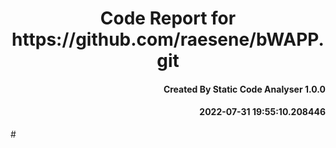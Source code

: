 <h1 align="center"> Code Report for https://github.com/raesene/bWAPP.git </h1>
<h4 align="right"> Created By Static Code Analyser 1.0.0 </h4>
<h4 align="right">2022-07-31 19:55:10.208446</h4>
#
